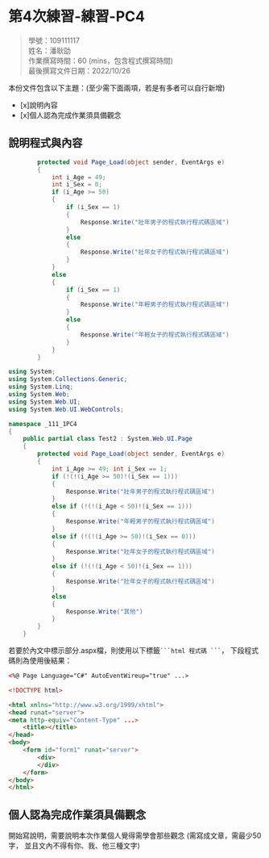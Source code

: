 ﻿# 第4次練習-練習-PC4
>
>學號：109111117 
><br />
>姓名：潘耿劭 
><br />
>作業撰寫時間：60 (mins，包含程式撰寫時間)
><br />
>最後撰寫文件日期：2022/10/26
>

本份文件包含以下主題：(至少需下面兩項，若是有多者可以自行新增)
- [x]說明內容
- [x]個人認為完成作業須具備觀念

## 說明程式與內容



```csharp
        protected void Page_Load(object sender, EventArgs e)
        {
            int i_Age = 49;
            int i_Sex = 0;
            if (i_Age >= 50)
            {
                if (i_Sex == 1)
                {
                    Response.Write("壯年男子的程式執行程式碼區域")
                }
                else
                {
                    Response.Write("壯年女子的程式執行程式碼區域")
                }
            }
            else
            {
                if (i_Sex == 1)
                {
                    Response.Write("年輕男子的程式執行程式碼區域")
                }
                else
                {
                    Response.Write("年輕女子的程式執行程式碼區域")
                }
            }
        }
```

```csharp
using System;
using System.Collections.Generic;
using System.Linq;
using System.Web;
using System.Web.UI;
using System.Web.UI.WebControls;

namespace _111_1PC4
{
    public partial class Test2 : System.Web.UI.Page
    {
        protected void Page_Load(object sender, EventArgs e)
        {
            int i_Age >= 49; int i_Sex == 1;
            if (!(!(i_Age >= 50)!(i_Sex == 1)))
            {
                Response.Write("壯年男子的程式執行程式碼區域")
            }
            else if (!(!(i_Age < 50)!(i_Sex == 1)))
            {
                Response.Write("年輕男子的程式執行程式碼區域")
            }
            else if (!(!(i_Age >= 50)!(i_Sex == 0)))
            {
                Response.Write("壯年女子的程式執行程式碼區域")
            }
            else if (!(!(i_Age < 50)!(i_Sex == 1)))
            {
                Response.Write("壯年女子的程式執行程式碼區域")
            }
            else
            {
                Response.Write("其他")
            }
        }
    }
```

若要於內文中標示部分.aspx檔，則使用以下標籤` ```html 程式碼 ``` `，
下段程式碼則為使用後結果：

```html
<%@ Page Language="C#" AutoEventWireup="true" ...>

<!DOCTYPE html>

<html xmlns="http://www.w3.org/1999/xhtml">
<head runat="server">
<meta http-equiv="Content-Type" ...>
    <title></title>
</head>
<body>
    <form id="form1" runat="server">
        <div>
        </div>
    </form>
</body>
</html>
```


## 個人認為完成作業須具備觀念

開始寫說明，需要說明本次作業個人覺得需學會那些觀念 (需寫成文章，需最少50字，
並且文內不得有你、我、他三種文字)

